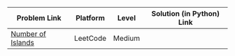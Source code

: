 | Problem Link | Platform | Level | Solution (in Python) Link |
| --- | --- | --- | --- |
| [Number of Islands](https://leetcode.com/problems/number-of-islands/) | LeetCode | Medium
